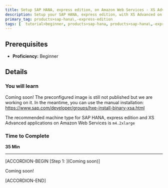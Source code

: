 ```yaml
---
title: Setup SAP HANA, express edition, on Amazon Web Services - XS Advanced Application
description: Setup your SAP HANA, express edition, with XS Advanced on Amazon Web Services
primary_tag: products>sap-hana\,-express-edition
tags: [  tutorial>beginner, products>sap-hana, products>sap-hana\,-express-edition ]
---
```


## Prerequisites  
 - **Proficiency:** Beginner

## Details
### You will learn  
Coming soon! The preconfigured image is still not published but we are working on it. In the meantime, you can use the manual installation: <https://www.sap.com/developer/groups/hxe-install-binary-xsa.html>

The recommended machine type for SAP HANA, express edition and XS Advanced applications on Amazon Web Services is `m4.2xlarge`

### Time to Complete
**35 Min**

---

[ACCORDION-BEGIN [Step 1: ](Coming soon)]

Coming soon!

[ACCORDION-END]
